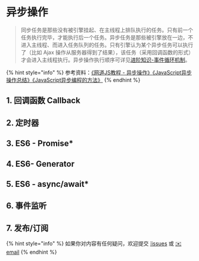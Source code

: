 # 异步操作

> 同步任务是那些没有被引擎挂起、在主线程上排队执行的任务。只有前一个任务执行完毕，才能执行后一个任务。异步任务是那些被引擎放在一边，不进入主线程、而进入任务队列的任务。只有引擎认为某个异步任务可以执行了（比如 Ajax 操作从服务器得到了结果），该任务（采用回调函数的形式）才会进入主线程执行。异步操作执行顺序可详见[进阶知识-事件循环机制](../js-advanced.md#2-shi-jian-xun-huan-ji-zhi)。

{% hint style="info" %}
参考资料：[《网道JS教程 - 异步操作》](https://wangdoc.com/javascript/async/index.html)[《JavaScript异步操作总结》](https://juejin.cn/post/6844904145502240781#heading-22)[《JavaScript异步编程的方法》](https://juejin.cn/post/6844903776780828685)
{% endhint %}

## 1. 回调函数 Callback

## 2. 定时器

## 3. ES6 - Promise\*

## 4. ES6- **Generator**

## 5. ES6 - async/await\*

## 6. 事件监听

## 7. 发布/订阅





{% hint style="info" %}
如果你对内容有任何疑问，欢迎提交 [❕issues](https://github.com/MrEnvision/Front-end_learning_notes/issues) 或 [ ✉️ email](mailto:EnvisionShen@gmail.com)
{% endhint %}

